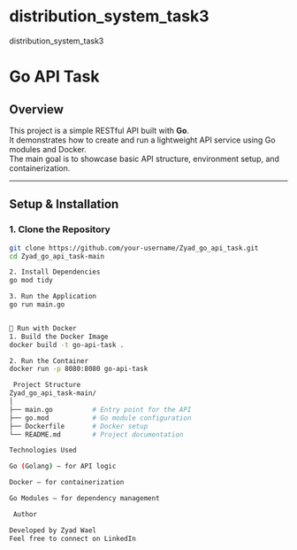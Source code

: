 # distribution_system_task3
distribution_system_task3

# Go API Task

## Overview
This project is a simple RESTful API built with **Go**.  
It demonstrates how to create and run a lightweight API service using Go modules and Docker.  
The main goal is to showcase basic API structure, environment setup, and containerization.

---

## Setup & Installation

### 1. Clone the Repository
```bash
git clone https://github.com/your-username/Zyad_go_api_task.git
cd Zyad_go_api_task-main

2. Install Dependencies
go mod tidy

3. Run the Application
go run main.go


🐳 Run with Docker
1. Build the Docker Image
docker build -t go-api-task .

2. Run the Container
docker run -p 8080:8080 go-api-task

 Project Structure
Zyad_go_api_task-main/
│
├── main.go          # Entry point for the API
├── go.mod           # Go module configuration
├── Dockerfile       # Docker setup
└── README.md        # Project documentation

Technologies Used

Go (Golang) — for API logic

Docker — for containerization

Go Modules — for dependency management

 Author

Developed by Zyad Wael
Feel free to connect on LinkedIn


